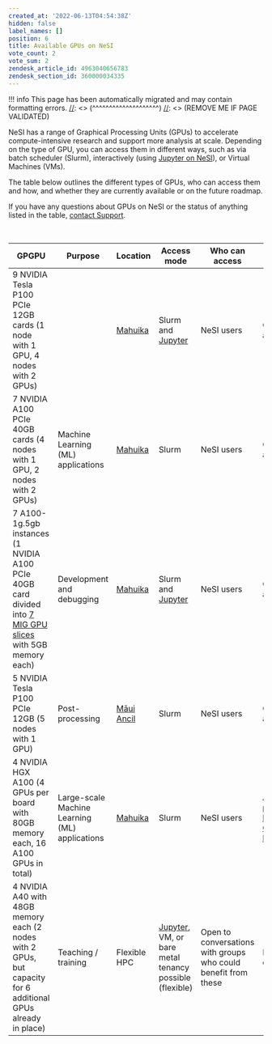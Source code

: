 ```yaml
---
created_at: '2022-06-13T04:54:38Z'
hidden: false
label_names: []
position: 6
title: Available GPUs on NeSI
vote_count: 2
vote_sum: 2
zendesk_article_id: 4963040656783
zendesk_section_id: 360000034335
---
```




[//]: <> (REMOVE ME IF PAGE VALIDATED)
[//]: <> (vvvvvvvvvvvvvvvvvvvv)
!!! info
    This page has been automatically migrated and may contain formatting errors.
[//]: <> (^^^^^^^^^^^^^^^^^^^^)
[//]: <> (REMOVE ME IF PAGE VALIDATED)

<p><span>NeSI has a range of Graphical Processing Units (GPUs) to accelerate compute-intensive research and support more analysis at scale. Depending on the type of GPU, you can access them in different ways, such as via batch scheduler (Slurm), interactively (using <a href="https://support.nesi.org.nz/hc/en-gb/articles/360001555615" target="_blank" rel="noopener">Jupyter on NeSI</a><span class="loader-wrapper"></span>), or Virtual Machines (VMs). </span></p>
<p><span>The table below outlines the different types of GPUs, who can access them and how, and whether they are currently available or on the future roadmap.</span></p>
<p><span>If you have any questions about GPUs on NeSI or the status of anything listed in the table, <a href="https://support.nesi.org.nz/hc/en-gb/requests/new" target="_blank" rel="noopener">contact Support</a>.</span></p>
<p> </p>
<table>
<thead>
<tr>
<th>GPGPU</th>
<th>Purpose</th>
<th>Location</th>
<th>Access mode</th>
<th>Who can access</th>
<th>Status</th>
</tr>
</thead>
<tbody>
<tr>
<td>9 NVIDIA Tesla P100 PCIe 12GB cards (1 node with 1 GPU, 4 nodes with 2 GPUs)</td>
<td> </td>
<td><a href="https://support.nesi.org.nz/hc/en-gb/articles/360000163575" target="_blank" rel="noopener">Mahuika</a></td>
<td>Slurm and <a href="https://support.nesi.org.nz/hc/en-gb/articles/360001555615" target="_blank" rel="noopener">Jupyter</a>
</td>
<td>NeSI users</td>
<td>Currently available</td>
</tr>
<tr>
<td>7 NVIDIA A100 PCIe 40GB cards (4 nodes with 1 GPU, 2 nodes with 2 GPUs)</td>
<td>Machine Learning (ML) applications</td>
<td><a href="https://support.nesi.org.nz/hc/en-gb/articles/360000163575" target="_blank" rel="noopener">Mahuika</a></td>
<td>Slurm</td>
<td>NeSI users</td>
<td>Currently available</td>
</tr>
<tr>
<td>7 A100-1g.5gb instances (1 NVIDIA A100 PCIe 40GB card divided into <a href="https://www.nvidia.com/en-us/technologies/multi-instance-gpu/" target="_blank" rel="noopener">7 MIG GPU slices</a> with 5GB memory each)</td>
<td>Development and debugging</td>
<td><a href="https://support.nesi.org.nz/hc/en-gb/articles/360000163575" target="_blank" rel="noopener">Mahuika</a></td>
<td>Slurm and <a href="https://support.nesi.org.nz/hc/en-gb/articles/360001555615" target="_blank" rel="noopener">Jupyter</a>
</td>
<td>NeSI users</td>
<td>Currently available</td>
</tr>
<tr>
<td>5 NVIDIA Tesla P100 PCIe 12GB (5 nodes with 1 GPU)</td>
<td>Post-processing</td>
<td><a href="https://support.nesi.org.nz/hc/en-gb/articles/360000203776-M%C4%81ui-Ancillary-Nodes" target="_blank" rel="noopener">Māui Ancil</a></td>
<td>Slurm</td>
<td>NeSI users</td>
<td>Currently available</td>
</tr>
<tr>
<td>4 NVIDIA HGX A100 (4 GPUs per board with 80GB memory each, 16 A100 GPUs in total)</td>
<td>Large-scale Machine Learning (ML) applications</td>
<td><a href="https://support.nesi.org.nz/hc/en-gb/articles/360000163575" target="_blank" rel="noopener">Mahuika</a></td>
<td>Slurm</td>
<td>NeSI users</td>
<td>Available as part of the <a href="https://support.nesi.org.nz/knowledge/articles/6367209795471" target="_self">Milan Compute Nodes</a>
</td>
</tr>
<tr>
<td>4 NVIDIA A40 with 48GB memory each (2 nodes with 2 GPUs, but capacity for 6 additional GPUs already in place)</td>
<td>Teaching / training</td>
<td>Flexible HPC</td>
<td>
<a href="https://support.nesi.org.nz/hc/en-gb/articles/360001555615" target="_blank" rel="noopener">Jupyter</a>, VM, or bare metal tenancy possible (flexible)</td>
<td>Open to conversations with groups who could benefit from these</td>
<td>In development.</td>
</tr>
</tbody>
</table>